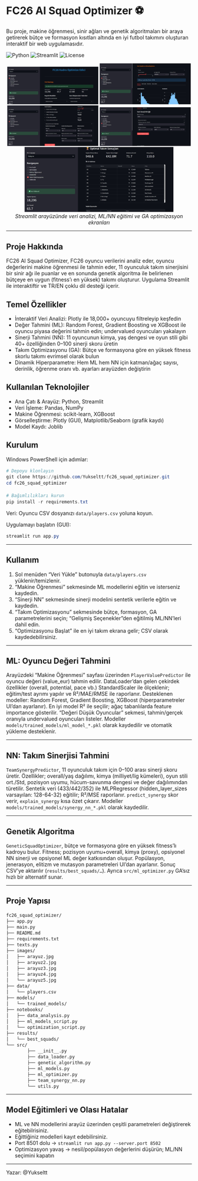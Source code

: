 # FC26 AI Squad Optimizer ⚽

Bu proje, makine öğrenmesi, sinir ağları ve genetik algoritmaları bir araya getirerek bütçe ve formasyon kısıtları altında en iyi futbol takımını oluşturan interaktif bir web uygulamasıdır.

![Python](https://img.shields.io/badge/Python-3.8+-blue.svg)
![Streamlit](https://img.shields.io/badge/Streamlit-1.28.0-red.svg)
![License](https://img.shields.io/badge/License-MIT-green.svg)

<p align="center">
    <img src="images/arayuz.jpg" alt="Uygulama Arayüzü - 1" width="49%">
    <img src="images/arayuz2.jpg" alt="Uygulama Arayüzü - 2" width="49%"><br/>
    <img src="images/arayuz3.jpg" alt="Uygulama Arayüzü - 3" width="49%">
    <img src="images/arayuz4.jpg" alt="Uygulama Arayüzü - 4" width="49%"><br/>
    <img src="images/arayuz5.jpg" alt="Uygulama Arayüzü - 5" width="80%">
    <br/>
    <i>Streamlit arayüzünde veri analizi, ML/NN eğitimi ve GA optimizasyon ekranları</i>
</p>

---

## Proje Hakkında

FC26 AI Squad Optimizer, FC26 oyuncu verilerini analiz eder, oyuncu değerlerini makine öğrenmesi ile tahmin eder, 11 oyunculuk takım sinerjisini bir sinir ağı ile puanlar ve en sonunda genetik algoritma ile belirlenen bütçeye en uygun (fitness’ı en yüksek) takımı oluşturur. Uygulama Streamlit ile interaktiftir ve TR/EN çoklu dil desteği içerir.

## Temel Özellikler

- İnteraktif Veri Analizi: Plotly ile 18,000+ oyuncuyu filtreleyip keşfedin
- Değer Tahmini (ML): Random Forest, Gradient Boosting ve XGBoost ile oyuncu piyasa değerini tahmin edin; undervalued oyuncuları yakalayın
- Sinerji Tahmini (NN): 11 oyuncunun kimya, yaş dengesi ve oyun stili gibi 40+ özelliğinden 0–100 sinerji skoru üretin
- Takım Optimizasyonu (GA): Bütçe ve formasyona göre en yüksek fitness skorlu takımı evrimsel olarak bulun
- Dinamik Hiperparametre: Hem ML hem NN için katman/ağaç sayısı, derinlik, öğrenme oranı vb. ayarları arayüzden değiştirin

## Kullanılan Teknolojiler

- Ana Çatı & Arayüz: Python, Streamlit
- Veri İşleme: Pandas, NumPy
- Makine Öğrenmesi: scikit-learn, XGBoost
- Görselleştirme: Plotly (GUI), Matplotlib/Seaborn (grafik kaydı)
- Model Kaydı: Joblib

## Kurulum

Windows PowerShell için adımlar:

```powershell
# Depoyu klonlayın
git clone https://github.com/Yukseltt/fc26_squad_optimizer.git
cd fc26_squad_optimizer

# Bağımlılıkları kurun
pip install -r requirements.txt
```

Veri: Oyuncu CSV dosyanızı `data/players.csv` yoluna koyun.

Uygulamayı başlatın (GUI):

```powershell
streamlit run app.py
```

---

## Kullanım

1) Sol menüden “Veri Yükle” butonuyla `data/players.csv` yüklenir/temizlenir.
2) “Makine Öğrenmesi” sekmesinde ML modellerini eğitin ve isterseniz kaydedin.
3) “Sinerji NN” sekmesinde sinerji modelini sentetik verilerle eğitin ve kaydedin.
4) “Takım Optimizasyonu” sekmesinde bütçe, formasyon, GA parametrelerini seçin; “Gelişmiş Seçenekler”den eğitilmiş ML/NN’leri dahil edin.
5) “Optimizasyonu Başlat” ile en iyi takım ekrana gelir; CSV olarak kaydedebilirsiniz.

---

## ML: Oyuncu Değeri Tahmini

Arayüzdeki “Makine Öğrenmesi” sayfası üzerinden `PlayerValuePredictor` ile oyuncu değeri (value_eur) tahmin edilir. DataLoader’dan gelen çekirdek özellikler (overall, potential, pace vb.) StandardScaler ile ölçeklenir; eğitim/test ayrımı yapılır ve R²/MAE/RMSE ile raporlanır. Desteklenen modeller: Random Forest, Gradient Boosting, XGBoost (hiperparametreler UI’dan ayarlanır). En iyi model R² ile seçilir; ağaç tabanlılarda feature importance gösterilir. “Değeri Düşük Oyuncular” sekmesi, tahmin/gerçek oranıyla undervalued oyuncuları listeler. Modeller `models/trained_models/ml_model_*.pkl` olarak kaydedilir ve otomatik yükleme desteklenir.

---

## NN: Takım Sinerjisi Tahmini

`TeamSynergyPredictor`, 11 oyunculuk takım için 0–100 arası sinerji skoru üretir. Özellikler; overall/yaş dağılımı, kimya (milliyet/lig kümeleri), oyun stili ort./Std, pozisyon uyumu, hücum-savunma dengesi ve değer dağılımından türetilir. Sentetik veri (433/442/352) ile MLPRegressor (hidden_layer_sizes varsayılan: 128-64-32) eğitilir; R²/MSE raporlanır. `predict_synergy` skor verir, `explain_synergy` kısa özet çıkarır. Modeller `models/trained_models/synergy_nn_*.pkl` olarak kaydedilir.

---

## Genetik Algoritma

`GeneticSquadOptimizer`, bütçe ve formasyona göre en yüksek fitness’lı kadroyu bulur. Fitness; pozisyon uyumu+overall, kimya (proxy), opsiyonel NN sinerji ve opsiyonel ML değer katkısından oluşur. Popülasyon, jenerasyon, elitizm ve mutasyon parametreleri UI’dan ayarlanır. Sonuç CSV’ye aktarılır (`results/best_squads/…`). Ayrıca `src/ml_optimizer.py` GA’sız hızlı bir alternatif sunar.

---

## Proje Yapısı

```
fc26_squad_optimizer/
├── app.py
├── main.py
├── README.md
├── requirements.txt
├── texts.py
├── images/
│   ├── arayuz.jpg
│   ├── arayuz2.jpg
│   ├── arayuz3.jpg
│   ├── arayuz4.jpg
│   └── arayuz5.jpg
├── data/
│   └── players.csv
├── models/
│   └── trained_models/
├── notebooks/
│   ├── data_analysis.py
│   ├── ml_models_script.py
│   └── optimization_script.py
├── results/
│   └── best_squads/
└── src/
        ├── __init__.py
        ├── data_loader.py
        ├── genetic_algorithm.py
        ├── ml_models.py
        ├── ml_optimizer.py
        ├── team_synergy_nn.py
        └── utils.py
```

---

## Model Eğitimleri ve Olası Hatalar

- ML ve NN modellerini arayüz üzerinden çeşitli parametreleri değiştirerek eğitebilrisiniz.
- Eğittiğiniz modelleri kayıt edebilirsiniz.
- Port 8501 dolu → `streamlit run app.py --server.port 8502`
- Optimizasyon yavaş → nesil/popülasyon değerlerini düşürün; ML/NN seçimini kapatın

---

Yazar: @Yukseltt



